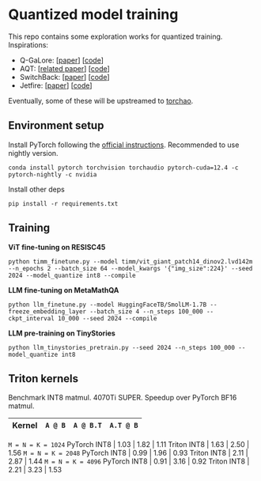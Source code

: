 # Quantized model training

This repo contains some exploration works for quantized training. Inspirations:

- Q-GaLore: [[paper](https://arxiv.org/abs/2407.08296)] [[code](https://github.com/VITA-Group/Q-GaLore)]
- AQT: [[related paper](https://arxiv.org/abs/2105.03536)] [[code](https://github.com/google/aqt)]
- SwitchBack: [[paper](https://openreview.net/forum?id=sqqASmpA2R)] [[code](https://github.com/bitsandbytes-foundation/bitsandbytes/blob/main/bitsandbytes/nn/triton_based_modules.py)]
- Jetfire: [[paper](https://arxiv.org/abs/2403.12422)] [[code](https://github.com/thu-ml/Jetfire-INT8Training)]

Eventually, some of these will be upstreamed to [torchao](https://github.com/pytorch/ao).

## Environment setup

Install PyTorch following the [official instructions](https://pytorch.org/). Recommended to use nightly version.

```
conda install pytorch torchvision torchaudio pytorch-cuda=12.4 -c pytorch-nightly -c nvidia
```

Install other deps

```
pip install -r requirements.txt
```

## Training

**ViT fine-tuning on RESISC45**

```
python timm_finetune.py --model timm/vit_giant_patch14_dinov2.lvd142m --n_epochs 2 --batch_size 64 --model_kwargs '{"img_size":224}' --seed 2024 --model_quantize int8 --compile
```

**LLM fine-tuning on MetaMathQA**

```
python llm_finetune.py --model HuggingFaceTB/SmolLM-1.7B --freeze_embedding_layer --batch_size 4 --n_steps 100_000 --ckpt_interval 10_000 --seed 2024 --compile
```

**LLM pre-training on TinyStories**

```
python llm_tinystories_pretrain.py --seed 2024 --n_steps 100_000 --model_quantize int8
```

## Triton kernels

Benchmark INT8 matmul. 4070Ti SUPER. Speedup over PyTorch BF16 matmul.

Kernel       | `A @ B`  | `A @ B.T` | `A.T @ B`
-------------|----------|-----------|----------
`M = N = K = 1024`
PyTorch INT8 | 1.03     | 1.82      | 1.11
Triton INT8  | 1.63     | 2.50      | 1.56
`M = N = K = 2048`
PyTorch INT8 | 0.99     | 1.96      | 0.93
Triton INT8  | 2.11     | 2.87      | 1.44
`M = N = K = 4096`
PyTorch INT8 | 0.91     | 3.16      | 0.92
Triton INT8  | 2.21     | 3.23      | 1.53
